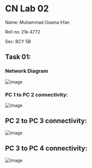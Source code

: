 # CN Lab 02
Name: Muhammad Osama Irfan

Roll no: 21k-4772

Sec: BCY 5B

## Task 01:
### Network Diagram
![image](https://github.com/osamaairfan/Computer-Networks/assets/115397536/cf0b81ff-f1ed-4362-941d-b3dc8fc99cc4)

### PC 1 to PC 2 connectivity:
![image](https://github.com/osamaairfan/Computer-Networks/assets/115397536/dc5c2a1e-5b24-4cff-90c6-a5cc43038e3e)

## PC 2 to PC 3 connectivity:
![image](https://github.com/osamaairfan/Computer-Networks/assets/115397536/255c8a4b-09f1-43c1-b087-18b37ea5f894)

## PC 3 to PC 4 connectivity:
![image](https://github.com/osamaairfan/Computer-Networks/assets/115397536/65a80298-3977-46d6-9c6c-505ba9c8f144)

